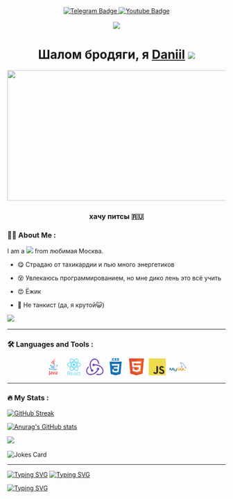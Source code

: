 <div id="badges" align="center">
  <a href="https://telegram.me/aristokratichno">
    <img src="https://img.shields.io/badge/Telegram-2CA5E0?style=for-the-badge&logo=telegram&logoColor=white" alt="Telegram Badge"/>
  </a>
  <a href="https://www.youtube.com/channel/UC5XZZcfNtt9gZmdJgw6CKtw">
    <img src="https://img.shields.io/badge/YouTube-red?style=for-the-badge&logo=youtube&logoColor=white" alt="Youtube Badge"/>
  </a>
</div>

<div id="viewprof" align="center">
  <img src="https://komarev.com/ghpvc/?username=BigBoyAbydabe&style=flat-square&color=blue" alt=""/>
</div>

<div id="header" align="center">
  <img src="https://media.giphy.com/media/3og0ILLVvPp8d64Jd6/giphy.gif" width="250"/>
</div>
<div id="heythere" align="center">
  <h1>
  Шалом бродяги, я <a href="https://vk.com/aristokratichn1y" target="_blank">Daniil</a>
  <img src="https://media.giphy.com/media/hvRJCLFzcasrR4ia7z/giphy.gif" width="30px"/>
</h1>
</div>

<div align="center">
  <img src="https://media.giphy.com/media/fwbZnTftCXVocKzfxR/giphy.gif" width="600" height="300"/>
</div>

<h3 align="center">хачу питсы 🇷🇺</h3>


### :man_technologist: About Me :
I am a <img src="https://media.giphy.com/media/3o7WIFs2ydhIrdMcyA/giphy.gif" width="75"> from любимая Москва.
- 😋 Страдаю от тахикардии и пью много энергетиков

- 😵 Увлекаюсь программированием, но мне дико лень это всё учить

- 😍 Ёжик

- 💩 Не танкист (да, я крутой😺) 
<img src="https://media.giphy.com/media/U3uEDJ2PfSQdG/giphy.gif" width="200"/>

---
### :hammer_and_wrench: Languages and Tools :
<div align="center">
  <img src="https://github.com/devicons/devicon/blob/master/icons/java/java-original-wordmark.svg" title="Java" alt="Java" width="40" height="40"/>&nbsp;
  <img src="https://github.com/devicons/devicon/blob/master/icons/react/react-original-wordmark.svg" title="React" alt="React" width="40" height="40"/>&nbsp;
  <img src="https://github.com/devicons/devicon/blob/master/icons/redux/redux-original.svg" title="Redux" alt="Redux " width="40" height="40"/>&nbsp;
  <img src="https://github.com/devicons/devicon/blob/master/icons/css3/css3-plain-wordmark.svg"  title="CSS3" alt="CSS" width="40" height="40"/>&nbsp;
  <img src="https://github.com/devicons/devicon/blob/master/icons/html5/html5-original.svg" title="HTML5" alt="HTML" width="40" height="40"/>&nbsp;
  <img src="https://github.com/devicons/devicon/blob/master/icons/javascript/javascript-original.svg" title="JavaScript" alt="JavaScript" width="40" height="40"/>&nbsp;
  <img src="https://github.com/devicons/devicon/blob/master/icons/mysql/mysql-original-wordmark.svg" title="MySQL"  alt="MySQL" width="40" height="40"/>&nbsp;
</div>

---
### :fire: My Stats :
[![GitHub Streak](http://github-readme-streak-stats.herokuapp.com?user=BigBoyAbydabe&theme=tokyonight_duo&hide_border=true&date_format=M%20j%5B%2C%20Y%5D)](https://git.io/streak-stats)

[![Anurag's GitHub stats](https://github-readme-stats.vercel.app/api?username=BigBoyAbydabe)](https://github.com/BigBoyAbydabe/github-readme-stats)

![](https://github-profile-summary-cards.vercel.app/api/cards/stats?username=BigBoyAbydabe&theme=solarized_dark)

<img src="https://readme-jokes.vercel.app/api" alt="Jokes Card" />

---
[![Typing SVG](https://readme-typing-svg.herokuapp.com?color=%2336BCF7&lines=Вот+такой+я+красивый+😮)](https://git.io/typing-svg)
[![Typing SVG](https://readme-typing-svg.herokuapp.com?color=%2336BCF7&lines=и+смешной+😅)](https://git.io/typing-svg)

[![Typing SVG](https://readme-typing-svg.herokuapp.com?color=%2336BCF7&lines=Спасибо+за+ваше+потраченное+время)](https://git.io/typing-svg)
